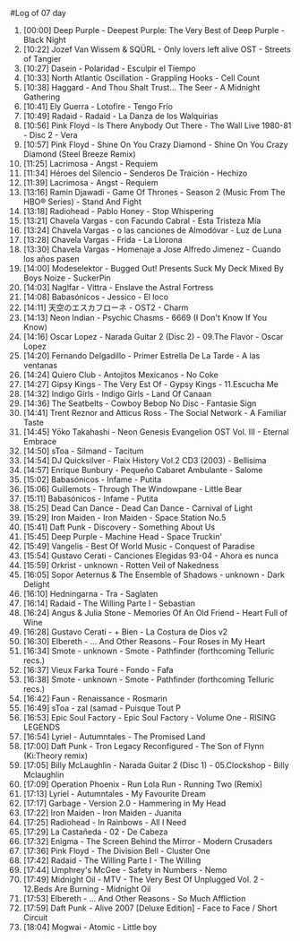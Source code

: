#Log of 07 day

1. [00:00] Deep Purple - Deepest Purple: The Very Best of Deep Purple - Black Night
1. [10:22] Jozef Van Wissem & SQÜRL - Only lovers left alive OST - Streets of Tangier
1. [10:27] Dasein - Polaridad - Esculpir el Tiempo
1. [10:33] North Atlantic Oscillation - Grappling Hooks - Cell Count
1. [10:38] Haggard - And Thou Shalt Trust... The Seer - A Midnight Gathering
1. [10:41] Ely Guerra - Lotofire - Tengo Frío
1. [10:49] Radaid - Radaid - La Danza de los Walquirias
1. [10:56] Pink Floyd - Is There Anybody Out There - The Wall Live 1980-81 - Disc 2 - Vera
1. [10:57] Pink Floyd - Shine On You Crazy Diamond - Shine On You Crazy Diamond (Steel Breeze Remix)
1. [11:25] Lacrimosa - Angst - Requiem
1. [11:34] Héroes del Silencio - Senderos De Traición - Hechizo
1. [11:39] Lacrimosa - Angst - Requiem
1. [13:16] Ramin Djawadi - Game Of Thrones - Season 2 (Music From The HBO® Series) - Stand And Fight
1. [13:18] Radiohead - Pablo Honey - Stop Whispering
1. [13:21] Chavela Vargas - con Facundo Cabral - Esta Tristeza Mía
1. [13:24] Chavela Vargas - o las canciones de Almodóvar - Luz de Luna
1. [13:28] Chavela Vargas - Frida - La Llorona
1. [13:30] Chavela Vargas - Homenaje a Jose Alfredo Jimenez - Cuando los años pasen
1. [14:00] Modeselektor - Bugged Out! Presents Suck My Deck Mixed By Boys Noize - SuckerPin
1. [14:03] Naglfar - Vittra - Enslave the Astral Fortress
1. [14:08] Babasónicos - Jessico - El loco
1. [14:11] 天空のエスカフローネ - OST2 - Charm
1. [14:13] Neon Indian - Psychic Chasms - 6669 (I Don't Know If You Know)
1. [14:16] Oscar Lopez - Narada Guitar 2 (Disc 2) - 09.The Flavor - Oscar Lopez
1. [14:20] Fernando Delgadillo - Primer Estrella De La Tarde - A las ventanas
1. [14:24] Quiero Club - Antojitos Mexicanos - No Coke
1. [14:27] Gipsy Kings - The Very Est Of - Gypsy Kings - 11.Escucha Me
1. [14:32] Indigo Girls - Indigo Girls - Land Of Canaan
1. [14:36] The Seatbelts - Cowboy Bebop No Disc - Fantasie Sign
1. [14:41] Trent Reznor and Atticus Ross - The Social Network - A Familiar Taste
1. [14:45] Yōko Takahashi - Neon Genesis Evangelion OST Vol. III - Eternal Embrace
1. [14:50] sToa - Silmand - Tacitum
1. [14:54] DJ Quicksilver - Flaix History Vol.2 CD3 (2003) - Bellisima
1. [14:57] Enrique Bunbury - Pequeño Cabaret Ambulante - Salome
1. [15:02] Babasónicos - Infame - Putita
1. [15:06] Guillemots - Through The Windowpane - Little Bear
1. [15:11] Babasónicos - Infame - Putita
1. [15:25] Dead Can Dance - Dead Can Dance - Carnival of Light
1. [15:29] Iron Maiden - Iron Maiden - Space Station No.5
1. [15:41] Daft Punk - Discovery - Something About Us
1. [15:45] Deep Purple - Machine Head - Space Truckin'
1. [15:49] Vangelis - Best Of World Music - Conquest of Paradise
1. [15:54] Gustavo Cerati - Canciones Elegidas 93-04 - Ahora es nunca
1. [15:59] Orkrist - unknown - Rotten Veil of Nakedness
1. [16:05] Sopor Aeternus & The Ensemble of Shadows - unknown - Dark Delight
1. [16:10] Hedningarna - Tra - Saglaten
1. [16:14] Radaid - The Willing Parte I - Sebastian
1. [16:24] Angus & Julia Stone - Memories Of An Old Friend - Heart Full of Wine
1. [16:28] Gustavo Cerati - + Bien - La Costura de Dios v2
1. [16:30] Elbereth - ... And Other Reasons - Four Roses in My Heart
1. [16:34] Smote - unknown - Smote - Pathfinder (forthcoming Telluric recs.)
1. [16:37] Vieux Farka Touré - Fondo - Fafa
1. [16:38] Smote - unknown - Smote - Pathfinder (forthcoming Telluric recs.)
1. [16:42] Faun - Renaissance - Rosmarin
1. [16:49] sToa - zal (samad - Puisque Tout P
1. [16:53] Epic Soul Factory - Epic Soul Factory - Volume One - RISING LEGENDS
1. [16:54] Lyriel - Autumntales - The Promised Land
1. [17:00] Daft Punk - Tron Legacy Reconfigured - The Son of Flynn (Ki:Theory remix)
1. [17:05] Billy McLaughlin - Narada Guitar 2 (Disc 1) - 05.Clockshop - Billy Mclaughlin
1. [17:09] Operation Phoenix - Run Lola Run - Running Two (Remix)
1. [17:13] Lyriel - Autumntales - My Favourite Dream
1. [17:17] Garbage - Version 2.0 - Hammering in My Head
1. [17:22] Iron Maiden - Iron Maiden - Juanita
1. [17:25] Radiohead - In Rainbows - All I Need
1. [17:29] La Castañeda - 02 - De Cabeza
1. [17:32] Enigma - The Screen Behind the Mirror - Modern Crusaders
1. [17:36] Pink Floyd - The Division Bell - Cluster One
1. [17:42] Radaid - The Willing Parte I - The Willing
1. [17:44] Umphrey's McGee - Safety in Numbers - Nemo
1. [17:49] Midnight Oil - MTV - The Very Best Of Unplugged Vol. 2 - 12.Beds Are Burning - Midnight Oil
1. [17:53] Elbereth - ... And Other Reasons - So Much Affliction
1. [17:59] Daft Punk - Alive 2007 [Deluxe Edition] - Face to Face / Short Circuit
1. [18:04] Mogwai - Atomic - Little boy
